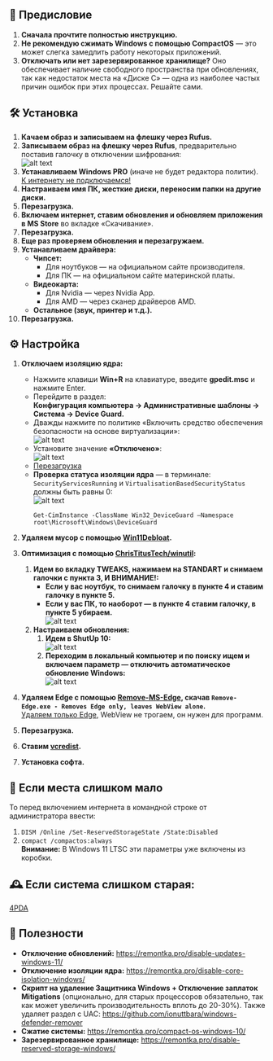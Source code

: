## 📖 Предисловие 
1. **Сначала прочтите полностью инструкцию.**
2. **Не рекомендую сжимать Windows с помощью CompactOS** — это может слегка замедлить работу некоторых приложений.
3. **Отключать или нет зарезервированное хранилище?** Оно обеспечивает наличие свободного пространства при обновлениях, так как недостаток места на «Диске C» — одна из наиболее частых причин ошибок при этих процессах. Решайте сами.



## 🛠️ Установка
1. **Качаем образ и записываем на флешку через Rufus.**
2. **Записываем образ на флешку через Rufus**, предварительно поставив галочку в отключении шифрования:  
   ![alt text](images/1.png)
3. **Устанавливаем Windows PRO** (иначе не будет редактора политик).  
   <u>К интернету не подключаемся!</u>
4. **Настраиваем имя ПК, жесткие диски, переносим папки на другие диски.**
5. **Перезагрузка.**
6. **Включаем интернет, ставим обновления и обновляем приложения в MS Store** во вкладке «Скачивание».
7. **Перезагрузка.**
8. **Еще раз проверяем обновления и перезагружаем.**
9. **Устанавливаем драйвера:**
   - **Чипсет:**
     - Для ноутбуков — на официальном сайте производителя.
     - Для ПК — на официальном сайте материнской платы.
   - **Видеокарта:**
     - Для Nvidia — через Nvidia App.
     - Для AMD — через сканер драйверов AMD.
   - **Остальное (звук, принтер и т.д.).**
10. **Перезагрузка.**



## ⚙️ Настройка
1. **Отключаем изоляцию ядра:**
   - Нажмите клавиши **Win+R** на клавиатуре, введите **gpedit.msc** и нажмите Enter.
   - Перейдите в раздел:  
     **Конфигурация компьютера → Административные шаблоны → Система → Device Guard.**
   - Дважды нажмите по политике «Включить средство обеспечения безопасности на основе виртуализации»:  
     ![alt text](images/2.png)
   - Установите значение **«Отключено»**:  
     ![alt text](images/3.png)
   - <u>Перезагрузка</u>
   - **Проверка статуса изоляции ядра** — в терминале:  
     `SecurityServicesRunning` и `VirtualisationBasedSecurityStatus` должны быть равны 0:  
     ![alt text](images/4.png)
     ```
     Get-CimInstance -ClassName Win32_DeviceGuard –Namespace root\Microsoft\Windows\DeviceGuard
     ```

11. **Удаляем мусор с помощью [Win11Debloat](https://github.com/Raphire/Win11Debloat).**
12. **Оптимизация с помощью [ChrisTitusTech/winutil](https://github.com/ChrisTitusTech/winutil):**
    1. **Идем во вкладку TWEAKS, нажимаем на STANDART и снимаем галочки с пункта 3, И ВНИМАНИЕ!:**
       - **Если у вас ноутбук, то снимаем галочку в пункте 4 и ставим галочку в пункте 5.**
       - **Если у вас ПК, то наоборот — в пункте 4 ставим галочку, в пункте 5 убираем.**  
         ![alt text](images/5.png)
    2. **Настраиваем обновления:**
       1. **Идем в ShutUp 10:**  
          ![alt text](images/6.png)
       2. **Переходим в локальный компьютер и по поиску ищем и включаем параметр — отключить автоматическое обновление Windows:**  
          ![alt text](images/7.png)
13. **Удаляем Edge с помощью [Remove-MS-Edge](https://github.com/ShadowWhisperer/Remove-MS-Edge), скачав `Remove-Edge.exe - Removes Edge only, leaves WebView alone`.**  
    <u>Удаляем только Edge</u>, WebView не трогаем, он нужен для программ.
14. **Перезагрузка.**
15. **Ставим [vcredist](https://github.com/abbodi1406/vcredist).**
16. **Установка софта.**



## 💾 Если места слишком мало
То перед включением интернета в командной строке от администратора ввести:
1. `DISM /Online /Set-ReservedStorageState /State:Disabled`
2. `compact /compactos:always`  
   **Внимание:** В Windows 11 LTSC эти параметры уже включены из коробки.



## 🕰️ Если система слишком старая:
[4PDA](https://4pda.to/forum/index.php?showtopic=1053118)



## 🔗 Полезности
- **Отключение обновлений:** https://remontka.pro/disable-updates-windows-11/
- **Отключение изоляции ядра:** https://remontka.pro/disable-core-isolation-windows/
- **Скрипт на удаление Защитника Windows + Отключение заплаток Mitigations** (опционально, для старых процессоров обязательно, так как может увеличить производительность вплоть до 20-30%). Также удаляет раздел с UAC: https://github.com/ionuttbara/windows-defender-remover
- **Сжатие системы:** https://remontka.pro/compact-os-windows-10/
- **Зарезервированное хранилище:** https://remontka.pro/disable-reserved-storage-windows/

